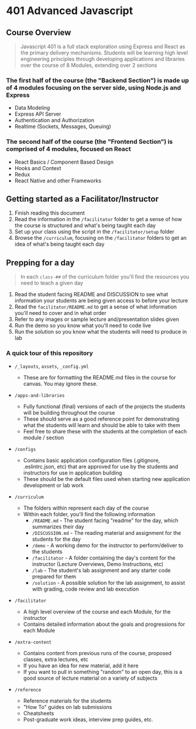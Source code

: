 # 401 Advanced Javascript

## Course Overview

> Javascript 401 is a full stack exploration using Express and React as the primary delivery mechanisms. Students will be learning high level engineering principles through developing applications and libraries over the course of 8 Modules, extending over 2 sections

### The first half of the course (the "Backend Section") is made up of 4 modules focusing on the server side, using Node.js and Express

- Data Modeling
- Express API Server
- Authentication and Authorization
- Realtime (Sockets, Messages, Queuing)

### The second half of the course (the "Frontend Section") is comprised of 4 modules, focused on React

- React Basics / Component Based Design
- Hooks and Context
- Redux
- React Native and other Frameworks

## Getting started as a Facilitator/Instructor

1. Finish reading this document
1. Read the information in the `/facilitator` folder to get a sense of how the course is structured and what's being taught each day
1. Set up your class using the script in the `/facilitator/setup` folder
1. Browse the `/curriculum`, focusing on the `/facilitator` folders to get an idea of what's being taught each day

## Prepping for a day

> In each `class-##` of the curriculum folder you'll find the resources you need to teach a given day

1. Read the student facing README and DISCUSSION to see what information your students are being given access to before your lecture
1. Read the `facilitator/README.md` to get a sense of what information you'll need to cover and in what order
1. Refer to any images or sample lecture and/presentation slides given
1. Run the demo so you know what you'll need to code live
1. Run the solution so you know what the students will need to produce in lab

### A quick tour of this repository

- `/_layouts`, `assets`, `_config.yml`
  - These are for formatting the README.md files in the course for canvas. You may ignore these.

- `/apps-and-libraries`
  - Fully functional (final) versions of each of the projects the students will be building throughout the course
  - These should serve as a good reference point for demonstrating what the students will learn and should be able to take with them
  - Feel free to share these with the students at the completion of each module / section

- `/configs`
  - Contains basic application configuration files (.gitignore, .eslintrc.json, etc) that are approved for use by the students and instructors for use in application building
  - These should be the default files used when starting new application development or lab work

- `/curriculum`
  - The folders within represent each day of the course
  - Within each folder, you'll find the following information
    - `/README.md` - The student facing "readme" for the day, which summarizes their day
    - `/DISCUSSION.md` - The reading material and assignment for the students for the day
    - `/demo` - A working demo for the instructor to perform/deliver to the students
    - `/facilitator` - A folder containing the day's content for the instructor (Lecture Overviews, Demo Instructions, etc)
    - `/lab` - The student's lab assignment and any starter code prepared for them
    - `/solution` - A possible solution for the lab assignment, to assist with grading, code review and lab execution

- `/facilitator`
  - A high level overview of the course and each Module, for the instructor
  - Contains detailed information about the goals and progressions for each Module

- `/extra-content`
  - Contains content from previous runs of the course, proposed classes, extra lectures, etc
  - If you have an idea for new material, add it here
  - If you want to pull in something "random" to an open day, this is a good source of lecture material on a variety of subjects

- `/reference`
  - Reference materials for the students
  - "How To" guides on lab submissions
  - Cheatsheets
  - Post-graduate work ideas, interview prep guides, etc.
